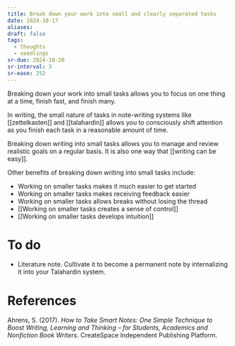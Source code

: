 ```yaml
---
title: Break down your work into small and clearly separated tasks
date: 2024-10-17
aliases: 
draft: false
tags:
  - thoughts
  - seedlings
sr-due: 2024-10-20
sr-interval: 3
sr-ease: 252
---
```

Breaking down your work into small tasks allows you to focus on one thing at a time, finish fast, and finish many.

In writing, the small nature of tasks in note-writing systems like [[zettelkasten]] and [[talahardin]] allows you to consciously shift attention as you finish each task in a reasonable amount of time.

Breaking down writing into small tasks allows you to manage and review realistic goals on a regular basis. It is also one way that [[writing can be easy]].

Other benefits of breaking down writing into small tasks include:

- Working on smaller tasks makes it much easier to get started
- Working on smaller tasks makes receiving feedback easier
- Working on smaller tasks allows breaks without losing the thread
- [[Working on smaller tasks creates a sense of control]]
- [[Working on smaller tasks develops intuition]]

# To do

- Literature note. Cultivate it to become a permanent note by internalizing it into your Talahardin system.

# References

Ahrens, S. (2017). *How to Take Smart Notes: One Simple Technique to Boost Writing, Learning and Thinking – for Students, Academics and Nonfiction Book Writers*. CreateSpace Independent Publishing Platform.

